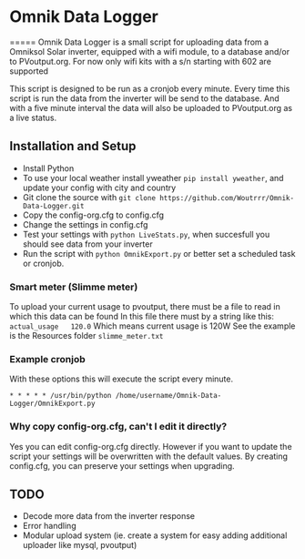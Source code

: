 # Omnik Data Logger
=====
Omnik Data Logger is a small script for uploading data from a Omniksol Solar 
inverter, equipped with a wifi module, to a database and/or to PVoutput.org. 
For now only wifi kits with a s/n starting with 602 are supported

This script is designed to be run as a cronjob every minute. Every time this 
script is run the data from the inverter will be send to the database. And with 
a five minute interval the data will also be uploaded to PVoutput.org as a live 
status.

## Installation and Setup

* Install Python
* To use your local weather install yweather `pip install yweather`, and update your config with city and country
* Git clone the source with `git clone https://github.com/Woutrrr/Omnik-Data-Logger.git`
* Copy the config-org.cfg to config.cfg
* Change the settings in config.cfg
* Test your settings with `python LiveStats.py`, when succesfull you should see 
data from your inverter
* Run the script with `python OmnikExport.py` or better set a scheduled task or 
cronjob.

### Smart meter (Slimme meter)
To upload your current usage to pvoutput, there must be a file to read in which this data can be found
In this file there must by a string like this:
`actual_usage   120.0`
Which means current usage is 120W
See the example is the Resources folder `slimme_meter.txt`

### Example cronjob
With these options this will execute the script every minute.

`* * * * * /usr/bin/python /home/username/Omnik-Data-Logger/OmnikExport.py`

### Why copy config-org.cfg, can't I edit it directly?
Yes you can edit config-org.cfg directly. However if you want to update the 
script your settings will be overwritten with the default values. By creating 
config.cfg, you can preserve your settings when upgrading.

## TODO
* Decode more data from the inverter response
* Error handling
* Modular upload system (ie. create a system for easy adding additional uploader like mysql, pvoutput)


